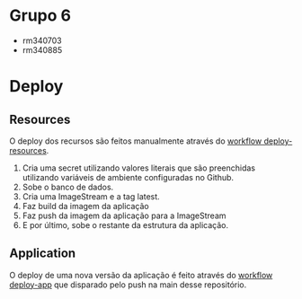 # Grupo 6

- rm340703
- rm340885

# Deploy

## Resources

O deploy dos recursos são feitos manualmente através do [workflow deploy-resources](.github/workflows/deploy-resources.yaml). 

1. Cria uma secret utilizando valores literais que são preenchidas utilizando variáveis de ambiente configuradas no Github.
2. Sobe o banco de dados.
3. Cria uma ImageStream e a tag latest.
4. Faz build da imagem da aplicação
5. Faz push da imagem da aplicação para a ImageStream
6. E por último, sobe o restante da estrutura da aplicação.

## Application

O deploy de uma nova versão da aplicação é feito através do [workflow deploy-app](.github/workflows/deploy-resources.yaml) que disparado pelo push na main desse repositório. 